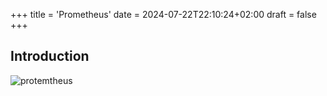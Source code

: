+++
title = 'Prometheus'
date = 2024-07-22T22:10:24+02:00
draft = false
+++

## Introduction

![protemtheus](/Notes/prometheus_overwiev.png)
